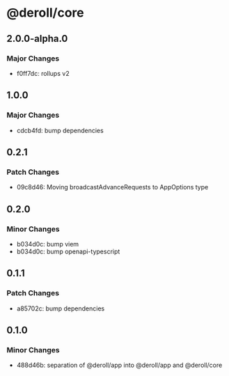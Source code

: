 # @deroll/core

## 2.0.0-alpha.0

### Major Changes

-   f0ff7dc: rollups v2

## 1.0.0

### Major Changes

-   cdcb4fd: bump dependencies

## 0.2.1

### Patch Changes

-   09c8d46: Moving broadcastAdvanceRequests to AppOptions type

## 0.2.0

### Minor Changes

-   b034d0c: bump viem
-   b034d0c: bump openapi-typescript

## 0.1.1

### Patch Changes

-   a85702c: bump dependencies

## 0.1.0

### Minor Changes

-   488d46b: separation of @deroll/app into @deroll/app and @deroll/core
